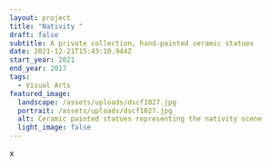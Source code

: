 ```yaml
---
layout: project
title: "Nativity "
draft: false
subtitle: A private collection, hand-painted ceramic statues
date: 2021-12-21T15:43:10.944Z
start_year: 2021
end_year: 2017
tags:
  - Visual Arts
featured_image:
  landscape: /assets/uploads/dscf1027.jpg
  portrait: /assets/uploads/dscf1027.jpg
  alt: Ceramic painted statues representing the nativity scene
  light_image: false
---
```

x